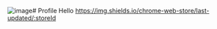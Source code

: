 ![image](https://github.com/user-attachments/assets/fe1148ef-3844-4785-8783-4c25020acd89)# Profile
Hello 
https://img.shields.io/chrome-web-store/last-updated/:storeId
